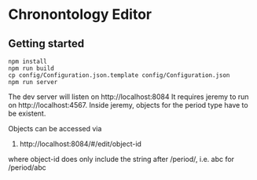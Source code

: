 # Chronontology Editor

## Getting started

```
npm install
npm run build
cp config/Configuration.json.template config/Configuration.json
npm run server
```

The dev server will listen on http://localhost:8084
It requires jeremy to run on http://localhost:4567. Inside jeremy,
objects for the period type have to be existent.

Objects can be accessed via

1. http://localhost:8084/#/edit/object-id

where object-id does only include the string after /period/, i.e. 
abc for /period/abc
